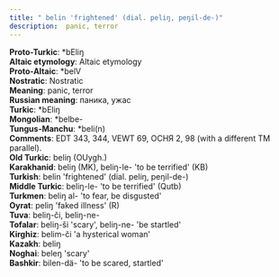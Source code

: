 ```yaml
---
title: " belin 'frightened' (dial. peliŋ, peŋil-de-)"
description:  panic, terror
---
```


<strong>Proto-Turkic</strong>:  *bEliŋ<br>
<strong>Altaic etymology</strong>:  Altaic etymology<br>
<strong> Proto-Altaic</strong>:  *belV<br>
<strong>Nostratic</strong>:  Nostratic<br>
<strong>Meaning</strong>:  panic, terror<br>
<strong>Russian meaning</strong>:  паника, ужас<br>
<strong>Turkic</strong>:  *bEliŋ<br>
<strong>Mongolian</strong>:  *belbe-<br>
<strong>Tungus-Manchu</strong>:  *beli(n)<br>
<strong>Comments</strong>:  EDT 343, 344, VEWT 69, ОСНЯ 2, 98 (with a different TM parallel).<br>
<strong>Old Turkic</strong>:  beliŋ (OUygh.)<br>
<strong>Karakhanid</strong>:  beliŋ (MK), beliŋ-le- 'to be terrified' (KB)<br>
<strong>Turkish</strong>:  belin 'frightened' (dial. peliŋ, peŋil-de-)<br>
<strong>Middle Turkic</strong>:  beliŋ-le- 'to be terrified' (Qutb)<br>
<strong>Turkmen</strong>:  beliŋ al- 'to fear, be disgusted'<br>
<strong>Oyrat</strong>:  peliŋ 'faked illness' (R)<br>
<strong>Tuva</strong>:  beliŋ-či, beliŋ-ne-<br>
<strong>Tofalar</strong>:  beliŋ-ši 'scary', beliŋ-ne- 'be startled'<br>
<strong>Kirghiz</strong>:  belim-či 'a hysterical woman'<br>
<strong>Kazakh</strong>:  beliŋ<br>
<strong>Noghai</strong>:  beleŋ 'scary'<br>
<strong>Bashkir</strong>:  bilen-dä- 'to be scared, startled'<br>


